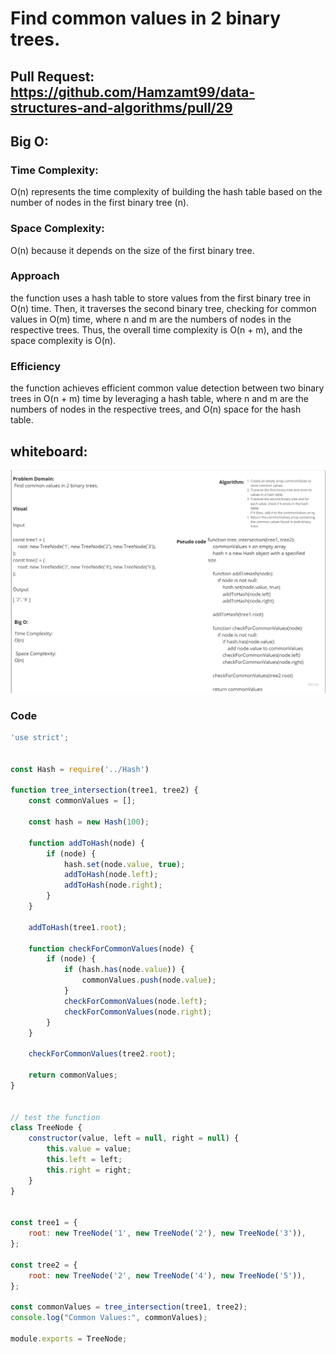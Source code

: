 # Find common values in 2 binary trees.


## Pull Request: https://github.com/Hamzamt99/data-structures-and-algorithms/pull/29

## Big O:
### Time Complexity:
O(n) represents the time complexity of building the hash table based on the number of nodes in the first binary tree (n).

### Space Complexity:
O(n) because it depends on the size of the first binary tree.

### Approach
the function uses a hash table to store values from the first binary tree in O(n) time. Then, it traverses the second binary tree, checking for common values in O(m) time, where n and m are the numbers of nodes in the respective trees. Thus, the overall time complexity is O(n + m), and the space complexity is O(n).

### Efficiency
the function  achieves efficient common value detection between two binary trees in O(n + m) time by leveraging a hash table, where n and m are the numbers of nodes in the respective trees, and O(n) space for the hash table.


## whiteboard: 
![whiteboard](./assetes/whiteboard.jpg)

### Code

```javascript
'use strict';


const Hash = require('../Hash')

function tree_intersection(tree1, tree2) {
    const commonValues = [];

    const hash = new Hash(100);

    function addToHash(node) {
        if (node) {
            hash.set(node.value, true);
            addToHash(node.left);
            addToHash(node.right);
        }
    }

    addToHash(tree1.root);

    function checkForCommonValues(node) {
        if (node) {
            if (hash.has(node.value)) {
                commonValues.push(node.value);
            }
            checkForCommonValues(node.left);
            checkForCommonValues(node.right);
        }
    }

    checkForCommonValues(tree2.root);

    return commonValues;
}


// test the function
class TreeNode {
    constructor(value, left = null, right = null) {
        this.value = value;
        this.left = left;
        this.right = right;
    }
}


const tree1 = {
    root: new TreeNode('1', new TreeNode('2'), new TreeNode('3')),
};

const tree2 = {
    root: new TreeNode('2', new TreeNode('4'), new TreeNode('5')),
};

const commonValues = tree_intersection(tree1, tree2);
console.log("Common Values:", commonValues);

module.exports = TreeNode;
